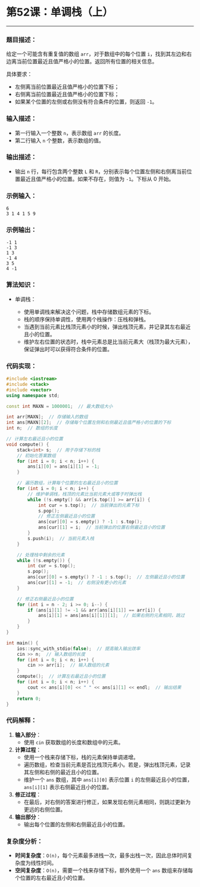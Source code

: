 # 第52课：单调栈（上）

------

### **题目描述**：

给定一个可能含有重复值的数组 `arr`，对于数组中的每个位置 `i`，找到其左边和右边离当前位置最近且值严格小的位置。返回所有位置的相关信息。

具体要求：

- 左侧离当前位置最近且值严格小的位置下标；
- 右侧离当前位置最近且值严格小的位置下标；
- 如果某个位置的左侧或右侧没有符合条件的位置，则返回 `-1`。

### **输入描述**：

- 第一行输入一个整数 `n`，表示数组 `arr` 的长度。
- 第二行输入 `n` 个整数，表示数组的值。

### **输出描述**：

- 输出 `n` 行，每行包含两个整数 `L` 和 `R`，分别表示每个位置左侧和右侧离当前位置最近且值严格小的位置。如果不存在，则值为 `-1`。下标从 0 开始。

### **示例输入**：

```
6
3 1 4 1 5 9
```

### **示例输出**：

```
-1 1
-1 3
1 3
-1 4
3 5
4 -1
```

### **算法知识**：

- 单调栈：

  - 使用单调栈来解决这个问题，栈中存储数组元素的下标。
  - 栈的顺序保持单调性，使用两个栈操作：压栈和弹栈。
  - 当遇到当前元素比栈顶元素小的时候，弹出栈顶元素，并记录其左右最近且小的位置。
  - 维护左右位置的状态时，栈中元素总是比当前元素大（栈顶为最大元素），保证弹出时可以获得符合条件的位置。

### **代码实现**：

```cpp
#include <iostream>
#include <stack>
#include <vector>
using namespace std;

const int MAXN = 1000001;  // 最大数组大小

int arr[MAXN];  // 存储输入的数组
int ans[MAXN][2];  // 存储每个位置左侧和右侧最近且值严格小的位置的下标
int n;  // 数组的长度

// 计算左右最近且小的位置
void compute() {
    stack<int> s;  // 用于存储下标的栈
    // 初始化答案数组
    for (int i = 0; i < n; i++) {
        ans[i][0] = ans[i][1] = -1;
    }

    // 遍历数组，计算每个位置的左右最近且小的位置
    for (int i = 0; i < n; i++) {
        // 维护单调栈，栈顶的元素比当前元素大或等于时弹出栈
        while (!s.empty() && arr[s.top()] >= arr[i]) {
            int cur = s.top();  // 当前弹出的元素下标
            s.pop();
            // 修正左侧最近且小的位置
            ans[cur][0] = s.empty() ? -1 : s.top();
            ans[cur][1] = i;  // 当前弹出的位置右侧最近且小的位置
        }
        s.push(i);  // 当前元素入栈
    }

    // 处理栈中剩余的元素
    while (!s.empty()) {
        int cur = s.top();
        s.pop();
        ans[cur][0] = s.empty() ? -1 : s.top();  // 左侧最近且小的位置
        ans[cur][1] = -1;  // 右侧没有更小的元素
    }

    // 修正右侧最近且小的位置
    for (int i = n - 2; i >= 0; i--) {
        if (ans[i][1] != -1 && arr[ans[i][1]] == arr[i]) {
            ans[i][1] = ans[ans[i][1]][1];  // 如果右侧的元素相同，跳过
        }
    }
}

int main() {
    ios::sync_with_stdio(false);  // 提高输入输出效率
    cin >> n;  // 输入数组的长度
    for (int i = 0; i < n; i++) {
        cin >> arr[i];  // 输入数组的元素
    }
    compute();  // 计算左右最近且小的位置
    for (int i = 0; i < n; i++) {
        cout << ans[i][0] << " " << ans[i][1] << endl;  // 输出结果
    }
    return 0;
}
```

### **代码解释**：

1. **输入部分**：
   - 使用 `cin` 获取数组的长度和数组中的元素。
2. **计算过程**：
   - 使用一个栈来存储下标，栈的元素保持单调递增。
   - 遍历数组，检查当前元素是否比栈顶元素小。若是，弹出栈顶元素，记录其左侧和右侧的最近且小的位置。
   - 维护一个 `ans` 数组，其中 `ans[i][0]` 表示位置 `i` 的左侧最近且小的位置，`ans[i][1]` 表示右侧最近且小的位置。
3. **修正过程**：
   - 在最后，对右侧的答案进行修正，如果发现右侧元素相同，则跳过更新为更远的右侧位置。
4. **输出部分**：
   - 输出每个位置的左侧和右侧最近且小的位置。

### **复杂度分析**：

- **时间复杂度**：`O(n)`，每个元素最多进栈一次，最多出栈一次，因此总体时间复杂度为线性时间。
- **空间复杂度**：`O(n)`，需要一个栈来存储下标，额外使用一个 `ans` 数组来存储每个位置的左右最近且小的位置。